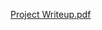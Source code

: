 [Project Writeup.pdf](https://github.com/Himani0924/impact_of_covid19/files/14107371/Project.Writeup.pdf)
